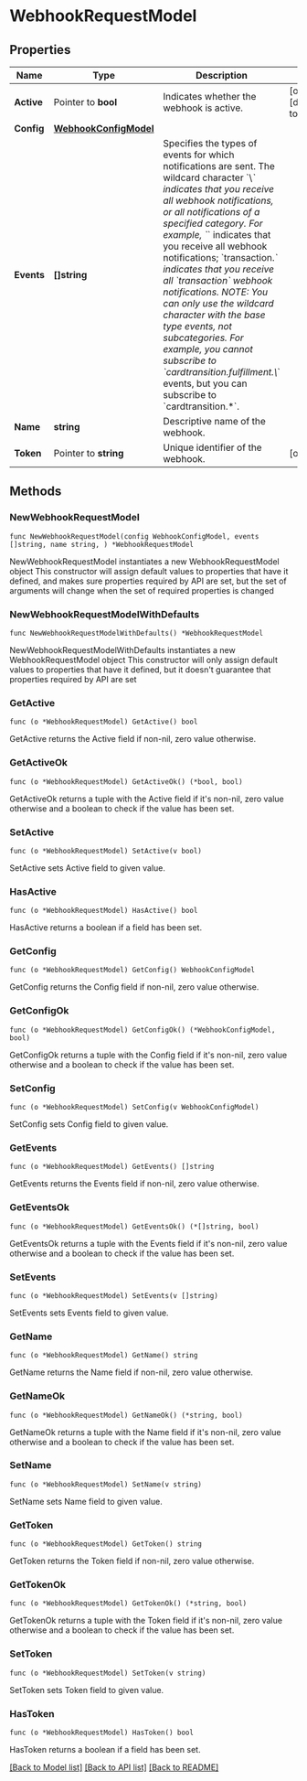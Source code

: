 # WebhookRequestModel

## Properties

Name | Type | Description | Notes
------------ | ------------- | ------------- | -------------
**Active** | Pointer to **bool** | Indicates whether the webhook is active. | [optional] [default to true]
**Config** | [**WebhookConfigModel**](WebhookConfigModel.md) |  | 
**Events** | **[]string** | Specifies the types of events for which notifications are sent.  The wildcard character &#x60;\\*&#x60; indicates that you receive all webhook notifications, or all notifications of a specified category. For example, &#x60;*&#x60; indicates that you receive all webhook notifications; &#x60;transaction.*&#x60; indicates that you receive all &#x60;transaction&#x60; webhook notifications.  *NOTE:* You can only use the wildcard character with the _base_ type events, not subcategories. For example, you cannot subscribe to &#x60;cardtransition.fulfillment.\\*&#x60; events, but you can subscribe to &#x60;cardtransition.*&#x60;. | 
**Name** | **string** | Descriptive name of the webhook. | 
**Token** | Pointer to **string** | Unique identifier of the webhook. | [optional] 

## Methods

### NewWebhookRequestModel

`func NewWebhookRequestModel(config WebhookConfigModel, events []string, name string, ) *WebhookRequestModel`

NewWebhookRequestModel instantiates a new WebhookRequestModel object
This constructor will assign default values to properties that have it defined,
and makes sure properties required by API are set, but the set of arguments
will change when the set of required properties is changed

### NewWebhookRequestModelWithDefaults

`func NewWebhookRequestModelWithDefaults() *WebhookRequestModel`

NewWebhookRequestModelWithDefaults instantiates a new WebhookRequestModel object
This constructor will only assign default values to properties that have it defined,
but it doesn't guarantee that properties required by API are set

### GetActive

`func (o *WebhookRequestModel) GetActive() bool`

GetActive returns the Active field if non-nil, zero value otherwise.

### GetActiveOk

`func (o *WebhookRequestModel) GetActiveOk() (*bool, bool)`

GetActiveOk returns a tuple with the Active field if it's non-nil, zero value otherwise
and a boolean to check if the value has been set.

### SetActive

`func (o *WebhookRequestModel) SetActive(v bool)`

SetActive sets Active field to given value.

### HasActive

`func (o *WebhookRequestModel) HasActive() bool`

HasActive returns a boolean if a field has been set.

### GetConfig

`func (o *WebhookRequestModel) GetConfig() WebhookConfigModel`

GetConfig returns the Config field if non-nil, zero value otherwise.

### GetConfigOk

`func (o *WebhookRequestModel) GetConfigOk() (*WebhookConfigModel, bool)`

GetConfigOk returns a tuple with the Config field if it's non-nil, zero value otherwise
and a boolean to check if the value has been set.

### SetConfig

`func (o *WebhookRequestModel) SetConfig(v WebhookConfigModel)`

SetConfig sets Config field to given value.


### GetEvents

`func (o *WebhookRequestModel) GetEvents() []string`

GetEvents returns the Events field if non-nil, zero value otherwise.

### GetEventsOk

`func (o *WebhookRequestModel) GetEventsOk() (*[]string, bool)`

GetEventsOk returns a tuple with the Events field if it's non-nil, zero value otherwise
and a boolean to check if the value has been set.

### SetEvents

`func (o *WebhookRequestModel) SetEvents(v []string)`

SetEvents sets Events field to given value.


### GetName

`func (o *WebhookRequestModel) GetName() string`

GetName returns the Name field if non-nil, zero value otherwise.

### GetNameOk

`func (o *WebhookRequestModel) GetNameOk() (*string, bool)`

GetNameOk returns a tuple with the Name field if it's non-nil, zero value otherwise
and a boolean to check if the value has been set.

### SetName

`func (o *WebhookRequestModel) SetName(v string)`

SetName sets Name field to given value.


### GetToken

`func (o *WebhookRequestModel) GetToken() string`

GetToken returns the Token field if non-nil, zero value otherwise.

### GetTokenOk

`func (o *WebhookRequestModel) GetTokenOk() (*string, bool)`

GetTokenOk returns a tuple with the Token field if it's non-nil, zero value otherwise
and a boolean to check if the value has been set.

### SetToken

`func (o *WebhookRequestModel) SetToken(v string)`

SetToken sets Token field to given value.

### HasToken

`func (o *WebhookRequestModel) HasToken() bool`

HasToken returns a boolean if a field has been set.


[[Back to Model list]](../README.md#documentation-for-models) [[Back to API list]](../README.md#documentation-for-api-endpoints) [[Back to README]](../README.md)


